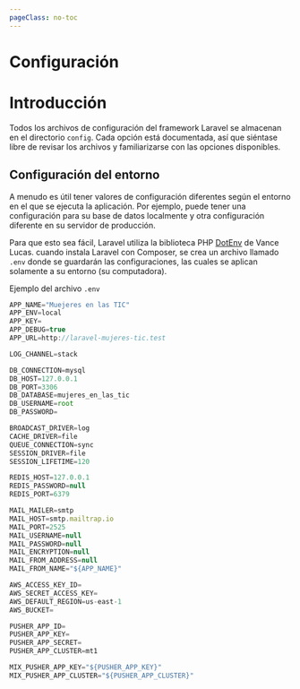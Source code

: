 ```yaml
---
pageClass: no-toc
---
```


# Configuración

# Introducción

Todos los archivos de configuración del framework Laravel se almacenan en el directorio `config`. Cada opción está documentada, así que siéntase libre de revisar los archivos y familiarizarse con las opciones disponibles.


## Configuración del entorno

A menudo es útil tener valores de configuración diferentes según el entorno en el que se ejecuta la aplicación. Por ejemplo, puede tener una configuración para su base de datos localmente y otra configuración diferente en su servidor de producción.

Para que esto sea fácil, Laravel utiliza la biblioteca PHP [DotEnv](https://github.com/vlucas/phpdotenv) de Vance Lucas. cuando instala Laravel con Composer, se crea un archivo llamado `.env` donde se guardarán las configuraciones, las cuales se aplican solamente a su entorno (su computadora).

Ejemplo del archivo `.env`

``` js
APP_NAME="Muejeres en las TIC"
APP_ENV=local
APP_KEY=
APP_DEBUG=true
APP_URL=http://laravel-mujeres-tic.test

LOG_CHANNEL=stack

DB_CONNECTION=mysql
DB_HOST=127.0.0.1
DB_PORT=3306
DB_DATABASE=mujeres_en_las_tic
DB_USERNAME=root
DB_PASSWORD=

BROADCAST_DRIVER=log
CACHE_DRIVER=file
QUEUE_CONNECTION=sync
SESSION_DRIVER=file
SESSION_LIFETIME=120

REDIS_HOST=127.0.0.1
REDIS_PASSWORD=null
REDIS_PORT=6379

MAIL_MAILER=smtp
MAIL_HOST=smtp.mailtrap.io
MAIL_PORT=2525
MAIL_USERNAME=null
MAIL_PASSWORD=null
MAIL_ENCRYPTION=null
MAIL_FROM_ADDRESS=null
MAIL_FROM_NAME="${APP_NAME}"

AWS_ACCESS_KEY_ID=
AWS_SECRET_ACCESS_KEY=
AWS_DEFAULT_REGION=us-east-1
AWS_BUCKET=

PUSHER_APP_ID=
PUSHER_APP_KEY=
PUSHER_APP_SECRET=
PUSHER_APP_CLUSTER=mt1

MIX_PUSHER_APP_KEY="${PUSHER_APP_KEY}"
MIX_PUSHER_APP_CLUSTER="${PUSHER_APP_CLUSTER}"
```